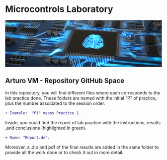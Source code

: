 # Microcontrols Laboratory

<img src="Banner.jpg" width="1000" height="150" >

## Arturo VM - Repository GitHub Space

In this repository, you will find different files where each corresponds to the lab practice done.
These folders are named with the initial "P" of practice, plus the number associated to the session order.
```diff
+ Example:  "P1" means Practice 1.
```
Inside, you could find the report of lab practice with the instructions, results ,and conclusions (highlighted in green). 

```diff
+ Name: "Report.dm".
```
Moreover, a .zip and pdf of the final results are added in the same folder to provide all the work done or to check it out in more detail.
